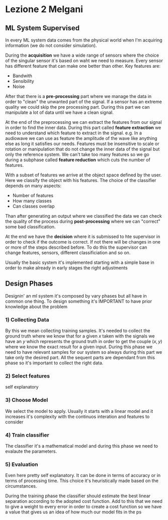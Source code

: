 # Lezione 2 Melgani

## ML System Supervised

In every ML system data comes from the physical world when I'm acquiring information (we do not consider simulation).

During the **acquisition** we have a wide range of sensors where the choice of the singular sensor it's based on waht we need to measure. Every sensor has different feature that can make one better than other. Key features are:

- Bandwith
- Sensibility
- Noise

After that there is a **pre-processing** part where we manage the data in order to "clean" the unwanted part of the signal. If a sensor has an extreme quality we could skip the pre processing part. During this part we can manipulate a lot of data until we have a clean signal.

At the end of the preprocessing we can extract the features from our signal in order to find the inner data. During this part called **feature extraction** we need to understand which feature to extract in the signal.
e.g. In a audiowave we can use as feature the amplitude of the wave like anything else as long it satisfies our needs.
Features must be insensitive to scale or rotation or manipulation that do not change the inner data of the signal but only the reference system.
We can't take too many features so we go during a subphase called **feature reduction** which cuts the number of features.

With a subset of features we arrive at the object space defined by the user. Here we classify the object with his features. The choice of the classifier depends on many aspects:

- Number of features
- How many classes
- Can classes overlap

Than after generating an output where we classified the data we can check the quality of the process during **post-processing** where we can "correct" some bad classification.

At the end we have the **decision** where it is submissed to hte supervisor in order to check if the outcome is correct. If not there will be changes in one or more of the steps described before. To do this the supervisor can change features, sensors, different classificiation and so on.

Usually the basic system it's implemented starting with a simple base in order to make already in early stages the right adjustments

## Design Phases

Designin' an ml system it's composed by vary phases but all have in common one thing. To design something it's IMPORTANT to have prior knowledge about the problem

### 1) Collecting Data

By this we mean collecting training samples. It's needed to collect the ground truth where we know that for a given $x$ taken with the signals we have an $y$ which represents the ground truth in order to get the couple $(x,y)$ where we know the exact result for a given input.
During this phase we need to have relevant samples for our system so always during this part we take only the desired part. All the sequent parts are dependant from this phase so it's important to collect the right data.

### 2) Select features

self explanatory

### 3) Choose Model

We select the model to apply. Usually it starts with a linear model and it increases it's complexity with the continuos interation and features to consider

### 4) Train classifier

The classifier it's a mathematical model and during this phase we need to evalaute the parameters.

### 5) Evaluation

Even here pretty self explanatory. It can be done in terms of accuracy or in terms of processing time. This choice it's heuristically made based on the circumstances.


During the training phase the classifier should estimate the best linear separation according to the adopted cost function. Add to this that we need to give a weight to every error in order to create a cost function so we have a value that gives us an idea of how much our model fits in the ps
